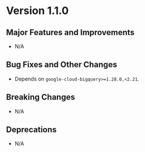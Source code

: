 <!-- mdlint off(HEADERS_TOO_MANY_H1) -->

# Version 1.1.0

## Major Features and Improvements

*   N/A

## Bug Fixes and Other Changes

*   Depends on `google-cloud-bigquery>=1.28.0,<2.21`.

## Breaking Changes

*   N/A

## Deprecations

*   N/A
